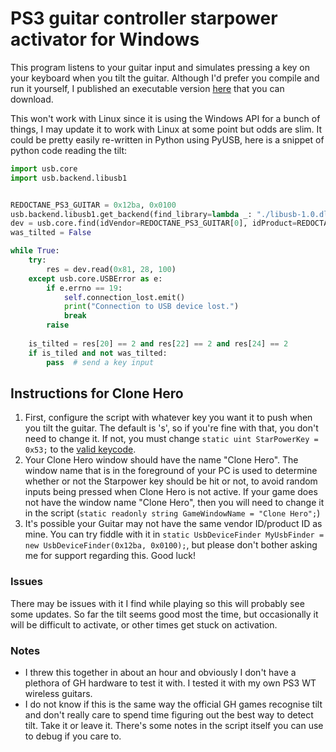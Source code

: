 # PS3 guitar controller starpower activator for Windows

This program listens to your guitar input and simulates pressing a key on your keyboard when you tilt the guitar. Although I'd prefer you compile and run it yourself, I published an executable version [here](https://drive.google.com/file/d/1kpMWko2No_Ij9fT4Y6CQ-tISG5UoWpcT/view?usp=sharing) that you can download.

This won't work with Linux since it is using the Windows API for a bunch of things, I may update it to work with Linux at some point but odds are slim. It could be pretty easily re-written in Python using PyUSB, here is a snippet of python code reading the tilt:

```python
import usb.core
import usb.backend.libusb1


REDOCTANE_PS3_GUITAR = 0x12ba, 0x0100
usb.backend.libusb1.get_backend(find_library=lambda _: "./libusb-1.0.dll")  # note you need libusb
dev = usb.core.find(idVendor=REDOCTANE_PS3_GUITAR[0], idProduct=REDOCTANE_PS3_GUITAR[1])
was_tilted = False

while True:
    try:
        res = dev.read(0x81, 28, 100)
    except usb.core.USBError as e:
        if e.errno == 19:
            self.connection_lost.emit()
            print("Connection to USB device lost.")
            break
        raise
    
    is_tilted = res[20] == 2 and res[22] == 2 and res[24] == 2
    if is_tiled and not was_tilted:
        pass  # send a key input
```

## Instructions for Clone Hero

1. First, configure the script with whatever key you want it to push when you tilt the guitar. The default is 's', so if you're fine with that, you don't need to change it. If not, you must change `static uint StarPowerKey = 0x53;` to the [valid keycode](https://learn.microsoft.com/en-us/windows/win32/inputdev/virtual-key-codes).
2. Your Clone Hero window should have the name "Clone Hero". The window name that is in the foreground of your PC is used to determine whether or not the Starpower key should be hit or not, to avoid random inputs being pressed when Clone Hero is not active. If your game does not have the window name "Clone Hero", then you will need to change it in the script (`static readonly string GameWindowName = "Clone Hero";`)
3. It's possible your Guitar may not have the same vendor ID/product ID as mine. You can try fiddle with it in `static UsbDeviceFinder MyUsbFinder = new UsbDeviceFinder(0x12ba, 0x0100);`, but please don't bother asking me for support regarding this. Good luck!

### Issues
There may be issues with it I find while playing so this will probably see some updates. So far the tilt seems good most the time, but occasionally it will be difficult to activate, or other times get stuck on activation.

### Notes 

* I threw this together in about an hour and obviously I don't have a plethora of GH hardware to test it with. I tested it with my own PS3 WT wireless guitars.
* I do not know if this is the same way the official GH games recognise tilt and don't really care to spend time figuring out the best way to detect tilt. Take it or leave it. There's some notes in the script itself you can use to debug if you care to.
